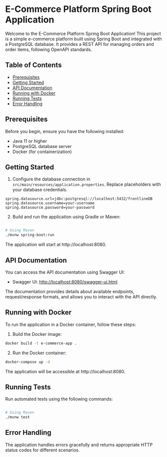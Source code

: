 
# E-Commerce Platform Spring Boot Application

Welcome to the E-Commerce Platform Spring Boot Application! This project is a simple e-commerce platform built using Spring Boot and integrated with a PostgreSQL database. It provides a REST API for managing orders and order items, following OpenAPI standards.

## Table of Contents

- [Prerequisites](#prerequisites)
- [Getting Started](#getting-started)
- [API Documentation](#api-documentation)
- [Running with Docker](#running-with-docker)
- [Running Tests](#running-tests)
- [Error Handling](#error-handling)

## Prerequisites

Before you begin, ensure you have the following installed:

- Java 11 or higher
- PostgreSQL database server
- Docker (for containerization)

## Getting Started


1. Configure the database connection in `src/main/resources/application.properties`. Replace placeholders with your database credentials.

```properties
spring.datasource.url=jdbc:postgresql://localhost:5432/frontlineDB
spring.datasource.username=your-username
spring.datasource.password=your-password
```

2. Build and run the application using Gradle or Maven:

```bash

# Using Maven
./mvnw spring-boot:run
```

The application will start at http://localhost:8080.

## API Documentation

You can access the API documentation using Swagger UI:

- Swagger UI: [http://localhost:8080/swagger-ui.html](http://localhost:8080/swagger-ui.html)

The documentation provides details about available endpoints, request/response formats, and allows you to interact with the API directly.

## Running with Docker

To run the application in a Docker container, follow these steps:

1. Build the Docker image:

```bash
docker build -t e-commerce-app .
```

2. Run the Docker container:

```bash
docker-compose up -d
```

The application will be accessible at http://localhost:8080.

## Running Tests

Run automated tests using the following commands:

```bash

# Using Maven
./mvnw test
```

## Error Handling

The application handles errors gracefully and returns appropriate HTTP status codes for different scenarios.
